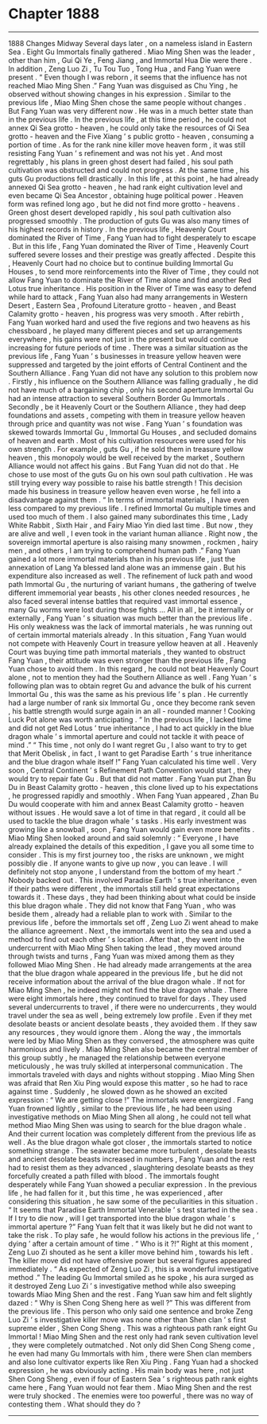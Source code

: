 
# Chapter 1888


---

1888 Changes Midway Several days later , on a nameless island in Eastern Sea . Eight Gu Immortals finally gathered .
Miao Ming Shen was the leader , other than him , Gui Qi Ye , Feng Jiang , and Immortal Hua Die were there . In addition , Zeng Luo Zi , Tu Tou Tuo , Tong Hua , and Fang Yuan were present .
“ Even though I was reborn , it seems that the influence has not reached Miao Ming Shen .” Fang Yuan was disguised as Chu Ying , he observed without showing changes in his expression .
Similar to the previous life , Miao Ming Shen chose the same people without changes .
But Fang Yuan was very different now .
He was in a much better state than in the previous life .
In the previous life , at this time period , he could not annex Qi Sea grotto - heaven , he could only take the resources of Qi Sea grotto - heaven and the Five Xiang ’ s public grotto - heaven , consuming a portion of time . As for the rank nine killer move heaven form , it was still resisting Fang Yuan ’ s refinement and was not his yet .
And most regrettably , his plans in green ghost desert had failed , his soul path cultivation was obstructed and could not progress . At the same time , his guts Gu productions fell drastically .
In this life , at this point , he had already annexed Qi Sea grotto - heaven , he had rank eight cultivation level and even became Qi Sea Ancestor , obtaining huge political power . Heaven form was refined long ago , but he did not find more grotto - heavens .
Green ghost desert developed rapidly , his soul path cultivation also progressed smoothly . The production of guts Gu was also many times of his highest records in history .
In the previous life , Heavenly Court dominated the River of Time , Fang Yuan had to fight desperately to escape .
But in this life , Fang Yuan dominated the River of Time , Heavenly Court suffered severe losses and their prestige was greatly affected . Despite this , Heavenly Court had no choice but to continue building Immortal Gu Houses , to send more reinforcements into the River of Time , they could not allow Fang Yuan to dominate the River of Time alone and find another Red Lotus true inheritance .
His position in the River of Time was easy to defend while hard to attack , Fang Yuan also had many arrangements in Western Desert , Eastern Sea , Profound Literature grotto - heaven , and Beast Calamity grotto - heaven , his progress was very smooth .
After rebirth , Fang Yuan worked hard and used the five regions and two heavens as his chessboard , he played many different pieces and set up arrangements everywhere , his gains were not just in the present but would continue increasing for future periods of time .
There was a similar situation as the previous life , Fang Yuan ’ s businesses in treasure yellow heaven were suppressed and targeted by the joint efforts of Central Continent and the Southern Alliance .
Fang Yuan did not have any solution to this problem now .
Firstly , his influence on the Southern Alliance was falling gradually , he did not have much of a bargaining chip , only his second aperture Immortal Gu had an intense attraction to several Southern Border Gu Immortals .
Secondly , be it Heavenly Court or the Southern Alliance , they had deep foundations and assets , competing with them in treasure yellow heaven through price and quantity was not wise .
Fang Yuan ’ s foundation was skewed towards Immortal Gu , Immortal Gu Houses , and secluded domains of heaven and earth . Most of his cultivation resources were used for his own strength . For example , guts Gu , if he sold them in treasure yellow heaven , this monopoly would be well received by the market , Southern Alliance would not affect his gains .
But Fang Yuan did not do that .
He chose to use most of the guts Gu on his own soul path cultivation .
He was still trying every way possible to raise his battle strength !
This decision made his business in treasure yellow heaven even worse , he fell into a disadvantage against them .
“ In terms of immortal materials , I have even less compared to my previous life . I refined Immortal Gu multiple times and used too much of them . I also gained many subordinates this time , Lady White Rabbit , Sixth Hair , and Fairy Miao Yin died last time . But now , they are alive and well , I even took in the variant human alliance . Right now , the sovereign immortal aperture is also raising many snowmen , rockmen , hairy men , and others , I am trying to comprehend human path .”
Fang Yuan gained a lot more immortal materials than in his previous life , just the annexation of Lang Ya blessed land alone was an immense gain .
But his expenditure also increased as well . The refinement of luck path and wood path Immortal Gu , the nurturing of variant humans , the gathering of twelve different immemorial year beasts , his other clones needed resources , he also faced several intense battles that required vast immortal essence , many Gu worms were lost during those fights …
All in all , be it internally or externally , Fang Yuan ’ s situation was much better than the previous life .
His only weakness was the lack of immortal materials , he was running out of certain immortal materials already .
In this situation , Fang Yuan would not compete with Heavenly Court in treasure yellow heaven at all .
Heavenly Court was buying time path immortal materials , they wanted to obstruct Fang Yuan , their attitude was even stronger than the previous life , Fang Yuan chose to avoid them .
In this regard , he could not beat Heavenly Court alone , not to mention they had the Southern Alliance as well .
Fang Yuan ’ s following plan was to obtain regret Gu and advance the bulk of his current Immortal Gu , this was the same as his previous life ’ s plan .
He currently had a large number of rank six Immortal Gu , once they become rank seven , his battle strength would surge again in an all - rounded manner !
Cooking Luck Pot alone was worth anticipating .
“ In the previous life , I lacked time and did not get Red Lotus ’ true inheritance , I had to act quickly in the blue dragon whale ’ s immortal aperture and could not tackle it with peace of mind .”
“ This time , not only do I want regret Gu , I also want to try to get that Merit Obelisk , in fact , I want to get Paradise Earth ’ s true inheritance and the blue dragon whale itself !”
Fang Yuan calculated his time well .
Very soon , Central Continent ’ s Refinement Path Convention would start , they would try to repair fate Gu .
But that did not matter .
Fang Yuan put Zhan Bu Du in Beast Calamity grotto - heaven , this clone lived up to his expectations , he progressed rapidly and smoothly . When Fang Yuan appeared , Zhan Bu Du would cooperate with him and annex Beast Calamity grotto - heaven without issues .
He would save a lot of time in that regard , it could all be used to tackle the blue dragon whale ’ s tasks .
His early investment was growing like a snowball , soon , Fang Yuan would gain even more benefits .
Miao Ming Shen looked around and said solemnly : “ Everyone , I have already explained the details of this expedition , I gave you all some time to consider . This is my first journey too , the risks are unknown , we might possibly die . If anyone wants to give up now , you can leave . I will definitely not stop anyone , I understand from the bottom of my heart .”
Nobody backed out .
This involved Paradise Earth ’ s true inheritance , even if their paths were different , the immortals still held great expectations towards it .
These days , they had been thinking about what could be inside this blue dragon whale .
They did not know that Fang Yuan , who was beside them , already had a reliable plan to work with .
Similar to the previous life , before the immortals set off , Zeng Luo Zi went ahead to make the alliance agreement .
Next , the immortals went into the sea and used a method to find out each other ’ s location .
After that , they went into the undercurrent with Miao Ming Shen taking the lead , they moved around through twists and turns , Fang Yuan was mixed among them as they followed Miao Ming Shen .
He had already made arrangements at the area that the blue dragon whale appeared in the previous life , but he did not receive information about the arrival of the blue dragon whale .
If not for Miao Ming Shen , he indeed might not find the blue dragon whale .
There were eight immortals here , they continued to travel for days . They used several undercurrents to travel , if there were no undercurrents , they would travel under the sea as well , being extremely low profile . Even if they met desolate beasts or ancient desolate beasts , they avoided them . If they saw any resources , they would ignore them .
Along the way , the immortals were led by Miao Ming Shen as they conversed , the atmosphere was quite harmonious and lively .
Miao Ming Shen also became the central member of this group subtly , he managed the relationship between everyone meticulously , he was truly skilled at interpersonal communication .
The immortals traveled with days and nights without stopping .
Miao Ming Shen was afraid that Ren Xiu Ping would expose this matter , so he had to race against time .
Suddenly , he slowed down as he showed an excited expression : “ We are getting close !”
The immortals were energized .
Fang Yuan frowned lightly , similar to the previous life , he had been using investigative methods on Miao Ming Shen all along , he could not tell what method Miao Ming Shen was using to search for the blue dragon whale .
And their current location was completely different from the previous life as well .
As the blue dragon whale got closer , the immortals started to notice something strange .
The seawater became more turbulent , desolate beasts and ancient desolate beasts increased in numbers , Fang Yuan and the rest had to resist them as they advanced , slaughtering desolate beasts as they forcefully created a path filled with blood .
The immortals fought desperately while Fang Yuan showed a peculiar expression .
In the previous life , he had fallen for it , but this time , he was experienced , after considering this situation , he saw some of the peculiarities in this situation .
“ It seems that Paradise Earth Immortal Venerable ’ s test started in the sea . If I try to die now , will I get transported into the blue dragon whale ’ s immortal aperture ?”
Fang Yuan felt that it was likely but he did not want to take the risk .
To play safe , he would follow his actions in the previous life , ‘ dying ’ after a certain amount of time .
“ Who is it ?!” Right at this moment , Zeng Luo Zi shouted as he sent a killer move behind him , towards his left .
The killer move did not have offensive power but several figures appeared immediately .
“ As expected of Zeng Luo Zi , this is a wonderful investigative method .” The leading Gu Immortal smiled as he spoke , his aura surged as it destroyed Zeng Luo Zi ’ s investigative method while also sweeping towards Miao Ming Shen and the rest .
Fang Yuan saw him and felt slightly dazed : “ Why is Shen Cong Sheng here as well ?”
This was different from the previous life .
This person who only said one sentence and broke Zeng Luo Zi ’ s investigative killer move was none other than Shen clan ’ s first supreme elder , Shen Cong Sheng .
This was a righteous path rank eight Gu Immortal !
Miao Ming Shen and the rest only had rank seven cultivation level , they were completely outmatched .
Not only did Shen Cong Sheng come , he even had many Gu Immortals with him , there were Shen clan members and also lone cultivator experts like Ren Xiu Ping .
Fang Yuan had a shocked expression , he was obviously acting . His main body was here , not just Shen Cong Sheng , even if four of Eastern Sea ’ s righteous path rank eights came here , Fang Yuan would not fear them .
Miao Ming Shen and the rest were truly shocked .
The enemies were too powerful , there was no way of contesting them .
What should they do ?

---

